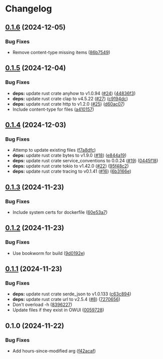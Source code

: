 # Changelog

## [0.1.6](https://github.com/philipcristiano/owui-rag-sync/compare/v0.1.5...v0.1.6) (2024-12-05)


### Bug Fixes

* Remove content-type missing items ([86b7549](https://github.com/philipcristiano/owui-rag-sync/commit/86b7549c82c8a448f80d5d2f1997c54a5ebbd5be))

## [0.1.5](https://github.com/philipcristiano/owui-rag-sync/compare/v0.1.4...v0.1.5) (2024-12-04)


### Bug Fixes

* **deps:** update rust crate anyhow to v1.0.94 ([#24](https://github.com/philipcristiano/owui-rag-sync/issues/24)) ([44836f3](https://github.com/philipcristiano/owui-rag-sync/commit/44836f3b5ecc34b924fc068ca2d452acdde80c04))
* **deps:** update rust crate clap to v4.5.22 ([#27](https://github.com/philipcristiano/owui-rag-sync/issues/27)) ([c9194dc](https://github.com/philipcristiano/owui-rag-sync/commit/c9194dc7a6bc3d63d84a9157c5c51dccb3833392))
* **deps:** update rust crate http to v1.2.0 ([#25](https://github.com/philipcristiano/owui-rag-sync/issues/25)) ([d60ac07](https://github.com/philipcristiano/owui-rag-sync/commit/d60ac07284a8f8ae5221d7c24d8d96f978dc9f7a))
* Include content-type for files ([a410157](https://github.com/philipcristiano/owui-rag-sync/commit/a410157117b2803bb47af21dec6d8b1cc45ac9cc))

## [0.1.4](https://github.com/philipcristiano/owui-rag-sync/compare/v0.1.3...v0.1.4) (2024-12-03)


### Bug Fixes

* Attemp to update existing files ([f7a8dfc](https://github.com/philipcristiano/owui-rag-sync/commit/f7a8dfca6aebad9d8503cf3258bd0e9f523fe44f))
* **deps:** update rust crate bytes to v1.9.0 ([#18](https://github.com/philipcristiano/owui-rag-sync/issues/18)) ([e844a19](https://github.com/philipcristiano/owui-rag-sync/commit/e844a19350a214a3e0c6b63459f43b49722f4be9))
* **deps:** update rust crate service_conventions to 0.0.24 ([#19](https://github.com/philipcristiano/owui-rag-sync/issues/19)) ([0445f18](https://github.com/philipcristiano/owui-rag-sync/commit/0445f182692447272b6c6df0c085af98e7141d7a))
* **deps:** update rust crate tokio to v1.42.0 ([#22](https://github.com/philipcristiano/owui-rag-sync/issues/22)) ([95f48c2](https://github.com/philipcristiano/owui-rag-sync/commit/95f48c2e39fd6cdb1ee4cc6ecc1537ba7b834cec))
* **deps:** update rust crate tracing to v0.1.41 ([#16](https://github.com/philipcristiano/owui-rag-sync/issues/16)) ([6b3166e](https://github.com/philipcristiano/owui-rag-sync/commit/6b3166e6bd66b8f5bb0597e53505e98672dea2a4))

## [0.1.3](https://github.com/philipcristiano/owui-rag-sync/compare/v0.1.2...v0.1.3) (2024-11-23)


### Bug Fixes

* Include system certs for dockerfile ([60e53a7](https://github.com/philipcristiano/owui-rag-sync/commit/60e53a77801bbf6a44f936ccb3ba3f488cc17c03))

## [0.1.2](https://github.com/philipcristiano/owui-rag-sync/compare/v0.1.1...v0.1.2) (2024-11-23)


### Bug Fixes

* Use bookworm for build ([9d0192e](https://github.com/philipcristiano/owui-rag-sync/commit/9d0192ee8013b1ff0c456bdd874a25d82714833d))

## [0.1.1](https://github.com/philipcristiano/owui-rag-sync/compare/v0.1.0...v0.1.1) (2024-11-23)


### Bug Fixes

* **deps:** update rust crate serde_json to v1.0.133 ([c63c894](https://github.com/philipcristiano/owui-rag-sync/commit/c63c894dd0e7fdbd473de48162611638a8a03190))
* **deps:** update rust crate url to v2.5.4 ([#8](https://github.com/philipcristiano/owui-rag-sync/issues/8)) ([7270656](https://github.com/philipcristiano/owui-rag-sync/commit/727065611d54e6de021113948800ebdd2ba564dc))
* Don't overload -h ([8396227](https://github.com/philipcristiano/owui-rag-sync/commit/839622798e1ad96cee971d689a6c6c575ae6c4fd))
* Update files if they exist in OWUI ([0059728](https://github.com/philipcristiano/owui-rag-sync/commit/00597280732f063af579938a33c3ae573366777a))

## 0.1.0 (2024-11-22)


### Bug Fixes

* Add hours-since-modified arg ([f42acaf](https://github.com/philipcristiano/owui-rag-sync/commit/f42acaf36c55069078cf40f421ceb7822c93a77a))
